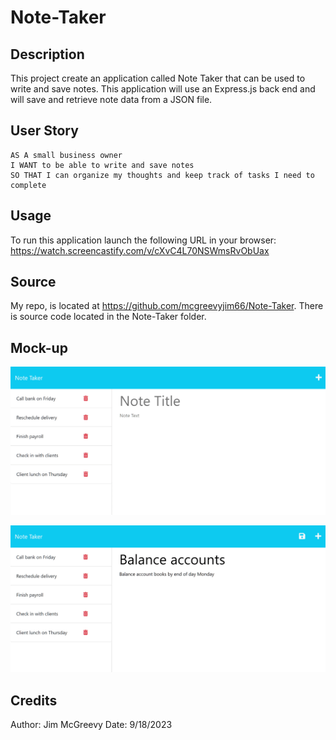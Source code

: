 # Note-Taker

## Description


This project create an application called Note Taker that can be used to write and save notes. This application will use an Express.js back end and will save and retrieve note data from a JSON file.

 

## User Story

```
AS A small business owner
I WANT to be able to write and save notes
SO THAT I can organize my thoughts and keep track of tasks I need to complete
```


## Usage

To run this application launch the following URL in your browser:  https://watch.screencastify.com/v/cXvC4L70NSWmsRvObUax

## Source

My repo, is located at <https://github.com/mcgreevyjim66/Note-Taker>.
There is source code located in the Note-Taker folder.

## Mock-up

![The Note-Taker screen shot 1.](./assets/NoteTaker01.png)

![The Note-Taker screen shot 2.](./assets/NoteTaker02.png)





## Credits

Author: Jim McGreevy
Date:   9/18/2023


